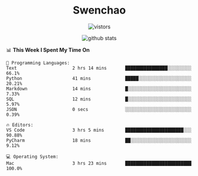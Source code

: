 <h1 align="center">Swenchao</h3>

<p align="center">
  <img src="https://visitor-badge.glitch.me/badge?page_id=Swenchao" alt="vistors" />
</p>

<p align="center">
  <img src="https://github-readme-stats.vercel.app/api?username=Swenchao&count_private=true&show_icons=true&theme=vue-dark&hide_title=true" alt="github stats" />
</p>

<!--START_SECTION:waka-->
📊 **This Week I Spent My Time On** 

```text
💬 Programming Languages: 
Text                     2 hrs 14 mins       ████████████████░░░░░░░░░   66.1% 
Python                   41 mins             █████░░░░░░░░░░░░░░░░░░░░   20.21% 
Markdown                 14 mins             █░░░░░░░░░░░░░░░░░░░░░░░░   7.33% 
SQL                      12 mins             █░░░░░░░░░░░░░░░░░░░░░░░░   5.97% 
JSON                     0 secs              ░░░░░░░░░░░░░░░░░░░░░░░░░   0.39%

🔥 Editors: 
VS Code                  3 hrs 5 mins        ██████████████████████░░░   90.88% 
PyCharm                  18 mins             ██░░░░░░░░░░░░░░░░░░░░░░░   9.12%

💻 Operating System: 
Mac                      3 hrs 23 mins       █████████████████████████   100.0%

```


<!--END_SECTION:waka-->
